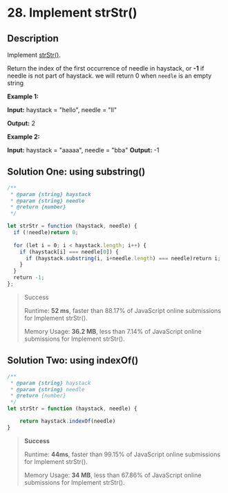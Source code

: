# 28. Implement strStr()

## Description

Implement [strStr()](http://www.cplusplus.com/reference/cstring/strstr/).

Return the index of the first occurrence of needle in haystack, or **-1** if needle is not part of haystack. we will return 0 when `needle` is an empty string



**Example 1:**

**Input:** haystack = "hello", needle = "ll"

**Output:** 2



**Example 2:**

**Input:** haystack = "aaaaa", needle = "bba"
**Output:** -1



## Solution One: using substring()

```javascript
/**
 * @param {string} haystack
 * @param {string} needle
 * @return {number}
 */

let strStr = function (haystack, needle) {
  if (!needle)return 0;
  
  for (let i = 0; i < haystack.length; i++) {
    if (haystack[i] === needle[0]) {
      if (haystack.substring(i, i+needle.length) === needle)return i;
    }
  }
  return -1;
};
```

> Success
> 
> Runtime: **52 ms**, faster than 88.17% of JavaScript online submissions for Implement strStr().
> 
> Memory Usage: **36.2 MB**, less than 7.14% of JavaScript online submissions for Implement strStr().



## Solution Two: using indexOf()

```javascript
/**
 * @param {string} haystack
 * @param {string} needle
 * @return {number}
 */
let strStr = function (haystack, needle) {

    return haystack.indexOf(needle)
}
```

> **Success**
> 
> Runtime: **44ms**, faster than 99.15% of JavaScript online submissions for Implement strStr().
> 
> Memory Usage: **34 MB**, less than 67.86% of JavaScript online submissions for Implement strStr().


